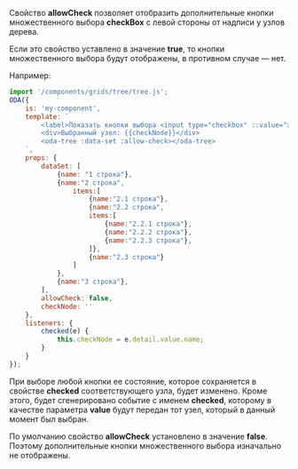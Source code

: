Свойство **allowCheck** позволяет отобразить дополнительные кнопки множественного выбора **checkBox** с левой стороны от надписи у узлов дерева.

Если это свойство уставлено в значение **true**, то кнопки множественного выбора будут отображены, в противном случае — нет.

Например:

```javascript _run_line_edit_loadoda_[my-component.js]_h=140_
import '/components/grids/tree/tree.js';
ODA({
    is: 'my-component',
    template: `
        <label>Показать кнопки выбора <input type="checkbox" ::value="allowCheck" ></label> <br>
        <div>Выбранный узел: {{checkNode}}</div>
        <oda-tree :data-set :allow-check></oda-tree>
    `,
    props: {
        dataSet: [
            {name: "1 строка"},
            {name:"2 строка",
                items:[
                    {name:"2.1 строка"},
                    {name:"2.2 строка",
                    items:[
                        {name:"2.2.1 строка"},
                        {name:"2.2.2 строка"},
                        {name:"2.2.3 строка"},
                    ]},
                    {name:"2.3 строка"}
                ]
            },
            {name:"3 строка"},
        ],
        allowCheck: false,
        checkNode: ''
    },
    listeners: {
        checked(e) {
            this.checkNode = e.detail.value.name;
        }
    }
});
```

При выборе любой кнопки ее состояние, которое сохраняется в свойстве  **checked** соответствующего узла, будет изменено. Кроме этого, будет сгенерировано событие с именем **checked**, которому в качестве параметра **value** будут передан тот узел, который в данный момент был выбран.

По умолчанию свойство **allowCheck** установлено в значение **false**. Поэтому дополнительные кнопки множественного выбора изначально не отображены.
